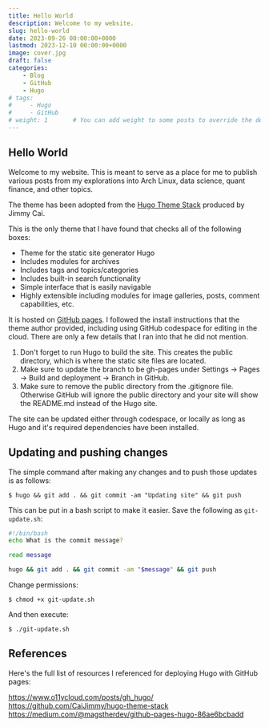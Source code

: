 ```yaml
---
title: Hello World
description: Welcome to my website.
slug: hello-world
date: 2023-09-26 00:00:00+0000
lastmod: 2023-12-10 00:00:00+0000
image: cover.jpg
draft: false
categories:
    - Blog
    - GitHub
    - Hugo
# tags:
#     - Hugo
#     - GitHub
# weight: 1       # You can add weight to some posts to override the default sorting (date descending)
---
```


## Hello World

Welcome to my website. This is meant to serve as a place for me to publish various posts from my explorations into Arch Linux, data science, quant finance, and other topics.

The theme has been adopted from the [Hugo Theme Stack](https://github.com/CaiJimmy/hugo-theme-stack) produced by Jimmy Cai.

This is the only theme that I have found that checks all of the following boxes:

* Theme for the static site generator Hugo
* Includes modules for archives
* Includes tags and topics/categories
* Includes built-in search functionality
* Simple interface that is easily navigable
* Highly extensible including modules for image galleries, posts, comment capabilities, etc.

It is hosted on [GitHub pages](https://pages.github.com/). I followed the install instructions that the theme author provided, including using GitHub codespace for editing in the cloud. There are only a few details that I ran into that he did not mention.

1. Don't forget to run Hugo to build the site. This creates the public directory, which is where the static site files are located.
2. Make sure to update the branch to be gh-pages under Settings -> Pages -> Build and deployment -> Branch in GitHub.
3. Make sure to remove the public directory from the .gitignore file. Otherwise GitHub will ignore the public directory and your site will show the README.md instead of the Hugo site.

The site can be updated either through codespace, or locally as long as Hugo and it's required dependencies have been installed.

## Updating and pushing changes

The simple command after making any changes and to push those updates is as follows:

    $ hugo && git add . && git commit -am "Updating site" && git push

This can be put in a bash script to make it easier. Save the following as `git-update.sh`:

```bash
#!/bin/bash
echo What is the commit message?

read message

hugo && git add . && git commit -am "$message" && git push
```

Change permissions:

    $ chmod +x git-update.sh

And then execute:

    $ ./git-update.sh

## References

Here's the full list of resources I referenced for deploying Hugo with GitHub pages:

https://www.o11ycloud.com/posts/gh_hugo/</br>
https://github.com/CaiJimmy/hugo-theme-stack</br>
https://medium.com/@magstherdev/github-pages-hugo-86ae6bcbadd